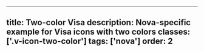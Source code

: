 <!--
 *              © 2025 Visa
 *
 * Licensed under the Apache License, Version 2.0 (the "License");
 * you may not use this file except in compliance with the License.
 * You may obtain a copy of the License at
 *
 *         http://www.apache.org/licenses/LICENSE-2.0
 *
 * Unless required by applicable law or agreed to in writing, software
 * distributed under the License is distributed on an "AS IS" BASIS,
 * WITHOUT WARRANTIES OR CONDITIONS OF ANY KIND, either express or implied.
 * See the License for the specific language governing permissions and
 * limitations under the License.
 *
 -->
---
title: Two-color Visa
description: Nova-specific example for Visa icons with two colors 
classes: ['.v-icon-two-color']
tags: ['nova']
order: 2
---

<svg class="v-icon v-icon-visa v-icon-low v-icon-two-color" height="24" viewbox="0 0 24 24" width="24">
  <use href="#visa-notifications-low">
  </use>
</svg>

